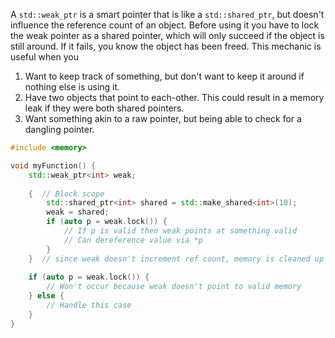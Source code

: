A `std::weak_ptr` is a smart pointer that is like a `std::shared_ptr`, but doesn't influence the reference count of an object. Before using it you have to lock the weak pointer as a shared pointer, which will only succeed if the object is still around. If it fails, you know the object has been freed. This mechanic is useful when you
1. Want to keep track of something, but don't want to keep it around if nothing else is using it.
2. Have two objects that point to each-other. This could result in a memory leak if they were both shared pointers.
3. Want something akin to a raw pointer, but being able to check for a dangling pointer.

```c++
#include <memory>

void myFunction() {
	std::weak_ptr<int> weak;
	
	{  // Block scope
		std::shared_ptr<int> shared = std::make_shared<int>(10);
		weak = shared;
		if (auto p = weak.lock()) {
			// If p is valid then weak points at something valid
			// Can dereference value via *p
		}
	}  // since weak doesn't increment ref count, memory is cleaned up
	
	if (auto p = weak.lock()) {
		// Won't occur because weak doesn't point to valid memory
	} else {
		// Handle this case
	}
}

```